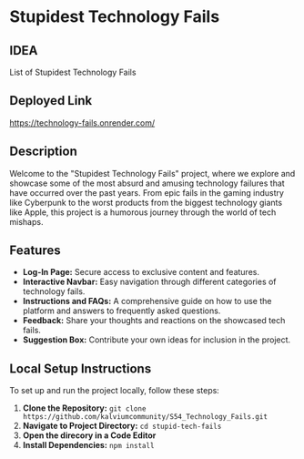 # Stupidest Technology Fails

## IDEA
List of Stupidest Technology Fails

## Deployed Link
https://technology-fails.onrender.com/

## Description
Welcome to the "Stupidest Technology Fails" project, where we explore and showcase some of the most absurd and amusing technology failures that have occurred over the past years. From epic fails in the gaming industry like Cyberpunk to the worst products from the biggest technology giants like Apple, this project is a humorous journey through the world of tech mishaps.

## Features
- **Log-In Page:** Secure access to exclusive content and features.
- **Interactive Navbar:** Easy navigation through different categories of technology fails.
- **Instructions and FAQs:** A comprehensive guide on how to use the platform and answers to frequently asked questions.
- **Feedback:** Share your thoughts and reactions on the showcased tech fails.
- **Suggestion Box:** Contribute your own ideas for inclusion in the project.

## Local Setup Instructions
To set up and run the project locally, follow these steps:

1. **Clone the Repository:**
```git clone https://github.com/kalviumcommunity/S54_Technology_Fails.git```
2. **Navigate to Project Directory:** ```cd stupid-tech-fails```
3. **Open the direcory in a Code Editor**
4. **Install Dependencies:** ```npm install```
